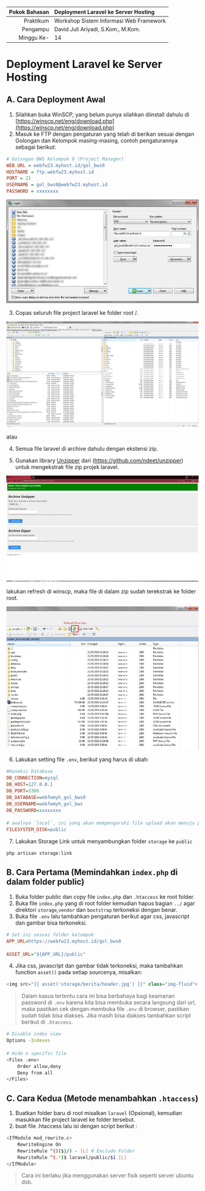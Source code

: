 | Pokok Bahasan | Deployment Laravel ke Server Hosting    |
| ------------: | :-------------------------------------- |
| Praktikum     | Workshop Sistem Informasi Web Framework |
| Pengampu 	    | David Juli Ariyadi, S.Kom., M.Kom.      |
| Minggu Ke-    | 14                                      |

# Deployment Laravel ke Server Hosting

## A. Cara Deployment Awal
1. Silahkan buka WinSCP, yang belum punya silahkan diinstall dahulu di [https://winscp.net/eng/download.php](https://winscp.net/eng/download.php)
2. Masuk ke FTP dengan pengaturan yang telah di berikan sesuai dengan Golongan dan Kelompok masing-masing, contoh pengaturannya sebagai berikut:
```ini
# Golongan BWS Kelompok 0 (Project Manager)
WEB_URL = webfw23.myhost.id/gol_bws0
HOSTNAME = ftp.webfw23.myhost.id
PORT = 21
USERNAME = gol_bws0@webfw23.myhost.id
PASSWORD = xxxxxxxx
```
![WinSCP](images/winscp_ftp.jpg)

3. Copas seluruh file project laravel ke folder root /.

![WinSCP](images/winscp_laravel.jpg)

atau 

4. Semua file laravel di archive dahulu dengan ekstensi zip.

5. Gunakan library [Unzipper](https://github.com/ndeet/unzipper) dari (https://github.com/ndeet/unzipper) untuk mengekstrak file zip projek laravel.

![Unzipper](images/unzipper.jpg)

lakukan refresh di winscp, maka file di dalam zip sudah terekstrak ke folder root.

![WinSCP](images/winscp_refresh.jpg)

6. Lakukan setting file `.env`, berikut yang harus di ubah:
```ini
#Koneksi Database
DB_CONNECTION=mysql
DB_HOST=127.0.0.1
DB_PORT=3306
DB_DATABASE=webfwmyh_gol_bws0
DB_USERNAME=webfwmyh_gol_bws
DB_PASSWORD=xxxxxxxx

# awalnya `local`, ini yang akan mempengaruhi file upload akan menuju private atau public
FILESYSTEM_DISK=public
```
7. Lakukan Storage Link untuk menyambungkan folder `storage` ke `public`
```bash
php artisan storage:link
```

## B. Cara Pertama (Memindahkan `index.php` di dalam folder public)
1. Buka folder public dan copy file `index.php` dan `.htaccess` ke root folder.
2. Buka file `index.php` yang di root folder kemudian hapus bagian `../` agar direktori `storage`,`vendor` dan `bootstrap` terkoneksi dengan benar.
3. Buka file `.env` lalu tambahkan pengaturan berikut agar css, javascript dan gambar bisa terkoneksi.
```ini
# Set ini sesuai folder kelompok
APP_URL=https://webfw23.myhost.id/gol_bws0

ASSET_URL="${APP_URL}/public"
```
4. Jika css, javascript dan gambar tidak terkoneksi, maka tambahkan function `asset()` pada setiap sourcenya, misalkan:
```php
<img src="{{ asset('storage/berita/header.jpg') }}" class="img-fluid">
```
> Dalam kasus tertentu cara ini bisa berbahaya bagi keamanan password di `.env` karena kita bisa membuka secara langsung dari url, maka pastikan cek dengan membuka file `.env` di browser, pastikan sudah tidak bisa diakses. Jika masih bisa diakses tambahkan script berikut di `.htaccess`.
```sh
# Disable index view
Options -Indexes

# Hide a specific file
<Files .env>
    Order allow,deny
    Deny from all
</Files>
```

## C. Cara Kedua (Metode menambahkan `.htaccess`)
1. Buatkan folder baru di root misalkan `laravel` (Opsional), kemudian masukkan file project laravel ke folder tersebut.
2. buat file .htaccess lalu isi dengan script berikut :
```sh
<IfModule mod_rewrite.c>
	RewriteEngine On
	RewriteRule ^()($|/) - [L] # Exclude Folder
	RewriteRule ^(.*)$ laravel/public/$1 [L]
</IfModule>
```
> Cara ini berlaku jika menggunakan server fisik seperti server ubuntu dsb.